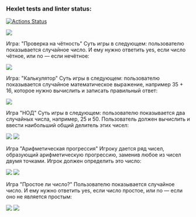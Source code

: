 ### Hexlet tests and linter status:
[![Actions Status](https://github.com/Kseniya1991/java-project-61/actions/workflows/hexlet-check.yml/badge.svg)](https://github.com/Kseniya1991/java-project-61/actions)

<a href="https://codeclimate.com/github/Kseniya1991/java-project-61/maintainability"><img src="https://api.codeclimate.com/v1/badges/b6e317c852a05aa4ed14/maintainability" /></a>


Игра: "Проверка на чётность"
Суть игры в следующем: пользователю показывается случайное число. 
И ему нужно ответить yes, если число чётное, или no — если нечётное:

![](https://github.com/Kseniya1991/java-project-61/blob/main/pic/EvenCorrect.jpg)

Игра: "Калькулятор"
Суть игры в следующем: пользователю показывается случайное математическое выражение, 
например 35 + 16, которое нужно вычислить и записать правильный ответ:

![](https://github.com/Kseniya1991/java-project-61/blob/main/pic/calculatorGame.jpg)

Игра "НОД"
Суть игры в следующем: пользователю показывается два случайных числа, например, 25 и 50. 
Пользователь должен вычислить и ввести наибольший общий делитель этих чисел:

![](https://github.com/Kseniya1991/java-project-61/blob/main/pic/gcdCorrect.jpg)
![](https://github.com/Kseniya1991/java-project-61/blob/main/pic/gcdFail.jpg)

Игра "Арифметическая прогрессия"
Игроку дается ряд чисел, образующий арифметическую прогрессию, заменив любое из чисел двумя точками. Игрок должен определить это число:

![](https://github.com/Kseniya1991/java-project-61/blob/main/pic/ProgressionCorrect.jpg)
![](https://github.com/Kseniya1991/java-project-61/blob/main/pic/ProgressionFailed.jpg)

Игра "Простое ли число?"
Пользователю показывается случайное число.
И ему нужно ответить yes, если число простое, или no — если оно не является простым:

![](https://github.com/Kseniya1991/java-project-61/blob/main/pic/PrimeNumCorrect.jpg)
![](https://github.com/Kseniya1991/java-project-61/blob/main/pic/PrimeNumFail.jpg)